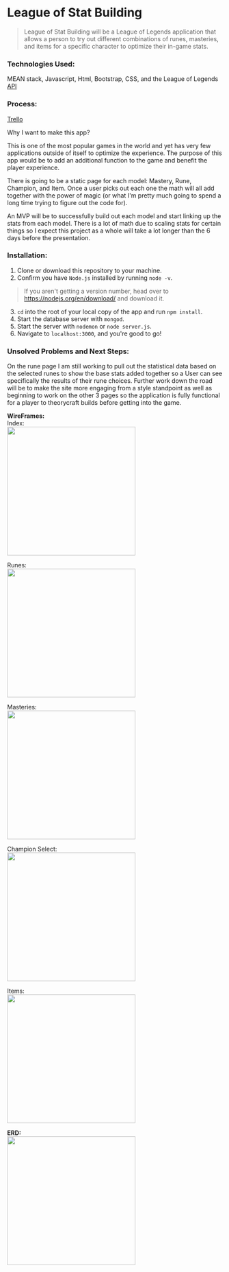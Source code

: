 # League of Stat Building

> League of Stat Building will be a League of Legends application that allows a person to try out different combinations of runes, masteries, and items for a specific character to optimize their in-game stats.


### Technologies Used:
MEAN stack, Javascript, Html, Bootstrap, CSS, and the League of Legends [API](https://developer.riotgames.com/api-methods/#lol-static-data-v3/GET_getItemList)

### Process:
[Trello](https://trello.com/b/cWwcNknZ/project-4)

Why I want to make this app?

This is one of the most popular games in the world and yet has very few applications outside of itself to optimize the experience. The purpose of this app would be to add an additional function to the game and benefit the player experience.

There is going to be a static page for each model: Mastery, Rune, Champion, and Item. Once a user picks out each one the math will all add together with the power of magic (or what I'm pretty much going to spend a long time trying to figure out the code for).

An MVP will be to successfully build out each model and start linking up the stats from each model. There is a lot of math due to scaling stats for certain things so I expect this project as a whole will take a lot longer than the 6 days before the presentation.

### Installation:

1. Clone or download this repository to your machine.
2. Confirm you have `Node.js` installed by running `node -v`.

> If you aren't getting a version number, head over to https://nodejs.org/en/download/ and download it.

3. `cd` into the root of your local copy of the app and run `npm install`.
4. Start the database server with `mongod`.
5. Start the server with `nodemon` or `node server.js`.
6. Navigate to `localhost:3000`, and you're good to go!

### Unsolved Problems and Next Steps:

On the rune page I am still working to pull out the statistical data based on the selected runes to show the base stats added together so a User can see specifically the results of their rune choices.  Further work down the road will be to make the site more engaging from a style standpoint as well as beginning to work on the other 3 pages so the application is fully functional for a player to theorycraft builds before getting into the game.


**WireFrames:**  
Index:  
<img src="Readme_assets/Index.jpg" width="300px">  

  Runes:  
  <img src="Readme_assets/Runes.jpg" width="300px">  

  Masteries:  
  <img src="Readme_assets/Masteries.jpg" width="300px">  

  Champion Select:  
  <img src="Readme_assets/Champion.jpg" width="300px">  

  Items:  
  <img src="Readme_assets/Items.jpg" width="300px">

**ERD:**    
<img src="Readme_assets/ERD.jpg" width="300px">
